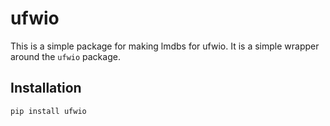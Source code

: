 # ufwio 

This is a simple package for making lmdbs for ufwio. It is a simple wrapper around the `ufwio` package.


## Installation

```bash
pip install ufwio
```

<!-- python3 -m pip install --user --upgrade twine -->
<!-- setuptools wheel -->
<!-- python3 setup.py sdist bdist_wheel -->
<!-- python3 -m twine upload --repository-url https://test.pypi.org/legacy/ dist/* -->